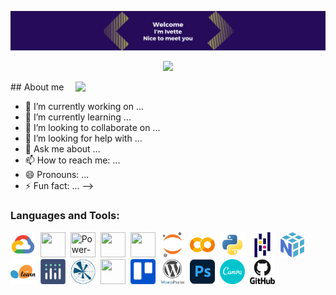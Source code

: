 ![Hi](https://raw.githubusercontent.com/Ivette-GR/Ivette-GR/main/You6.png)
<p align="center">
  <a href="https://github.com/DenverCoder1/readme-typing-svg"><img src="https://readme-typing-svg.herokuapp.com?font=Monserrat+Classic&color=%23FFDE59&size=30&center=true&vCenter=true&width=600&height=100&lines=Data+Analyst;Business+Intelligence;Creative;Always+learning+new+things"></a>
</p>
## About me
<picture> <img align="right" src="https://mir-s3-cdn-cf.behance.net/project_modules/disp/601014116770475.6068beff4640a.gif" width = 400px></picture>
 <p align="left">

- 🔭 I’m currently working on ...
- 🌱 I’m currently learning ...
- 👯 I’m looking to collaborate on ...
- 🤔 I’m looking for help with ...
- 💬 Ask me about ...
- 📫 How to reach me: ...
- 😄 Pronouns: ...
- ⚡ Fun fact: ...
-->
<h3 align="left">Languages and Tools:</h3>
<div align="left">
<img src="https://github.com/devicons/devicon/blob/master/icons/googlecloud/googlecloud-original.svg" tittle="Google-Cloud" width="40" height="40"/>&nbsp;
<img src="https://cdn.icon-icons.com/icons2/2699/PNG/512/google_bigquery_logo_icon_168150.png" tittle="Big-Query" width="40" height="40"/>&nbsp;
<img src="https://logos-world.net/wp-content/uploads/2022/02/Power-BI-Logo-700x394.png" title="Power-BI" width="40" height="40"/>&nbsp;
<img src="https://cdn.simpleicons.org/microsoftexcel" tittle="Microsoft-Excel" width="40" height="40"/>&nbsp;
<img src="https://play-lh.googleusercontent.com/lEHoMZRVQkUJynaNLUmG2f6cxHpL7I03afYruxq-wR35JdC7bkf3lvCesynZk3LWcw" tittle="Looker-Studio" width="40" height="40"/>&nbsp;
<img src="https://github.com/devicons/devicon/blob/master/icons/jupyter/jupyter-original.svg" tittle ="Jupyter"  width="40" height="40"/>&nbsp;
<img src="https://github.com/dariakiseleva/devicon/blob/new-icon-googlecolab/icons/googlecolab/googlecolab-original.svg" tittle="Google-Colab" width="40" height="40"/>&nbsp;
<img src="https://github.com/devicons/devicon/blob/master/icons/python/python-original.svg" title="Python" width="40" height="40"/>&nbsp;
<img src="https://github.com/devicons/devicon/blob/master/icons/pandas/pandas-original.svg" title="Pandas" width="40" height="40"/>&nbsp;
<img src="https://github.com/devicons/devicon/blob/master/icons/numpy/numpy-original.svg" title="NumPy" width="40" height="40"/>&nbsp;
<img src="https://github.com/devicons/devicon/blob/master/icons/scikitlearn/scikitlearn-original.svg" tittle="SciKitLearn" width="40" height="40"/>&nbsp;
<img src="https://github.com/devicons/devicon/blob/6910f0503efdd315c8f9b858234310c06e04d9c0/icons/plotly/plotly-original.svg?plain=1" tittle="Plotly" width="40" height="40"/>&nbsp;
<img src="https://github.com/devicons/devicon/blob/6910f0503efdd315c8f9b858234310c06e04d9c0/icons/matplotlib/matplotlib-plain.svg?plain=1" tittle="Matplotlib" width="40" height="40"/>&nbsp;
<img src="https://upload.wikimedia.org/wikipedia/commons/thumb/0/04/ChatGPT_logo.svg/512px-ChatGPT_logo.svg.png" tittle="ChatGPT" width="40" height="40"/>&nbsp;
<img src="https://github.com/devicons/devicon/blob/master/icons/trello/trello-plain.svg" title="Trello" width="40" height="40"/>&nbsp;
<img src="https://github.com/devicons/devicon/blob/master/icons/wordpress/wordpress-original.svg" title="WordPress" width="40" height="40"/>&nbsp;
<img src="https://github.com/devicons/devicon/blob/6910f0503efdd315c8f9b858234310c06e04d9c0/icons/photoshop/photoshop-original.svg?plain=1" tittle="Photoshop" width="40" height="40"/>&nbsp;
<img src="https://github.com/devicons/devicon/blob/master/icons/canva/canva-original.svg" title="Canva" width="40" height="40"/>&nbsp;
<img src="https://github.com/devicons/devicon/blob/master/icons/github/github-original-wordmark.svg" title="Github" width="40" height="40"/>&nbsp;
</div>
